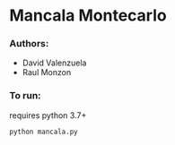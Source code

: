 # Mancala Montecarlo

### Authors:
- David Valenzuela
- Raul Monzon

### To run:
requires python 3.7+
```
python mancala.py
```